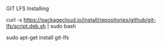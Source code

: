 GIT LFS Installing

curl -s https://packagecloud.io/install/repositories/github/git-lfs/script.deb.sh | sudo bash

sudo apt-get install git-lfs
